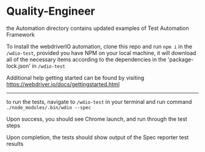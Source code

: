 # Quality-Engineer
the Automation directory contains updated examples of Test Automation Framework

To Install the webdriverIO automation, clone this repo and run `npm i` in the `/wdio-test`, provided you have NPM on your local machine, it will download all of the necessary items according to the dependencies in the 'package-lock.json' in `/wdio-test`

Additional help getting started can be found by visiting https://webdriver.io/docs/gettingstarted.html

_______

to run the tests, navigate to `/wdio-test` in your terminal and run command `./node_modules/.bin/wdio --spec`

Upon success, you should see Chrome launch, and run through the test steps

Upon completion, the tests should show output of the Spec reporter test results
